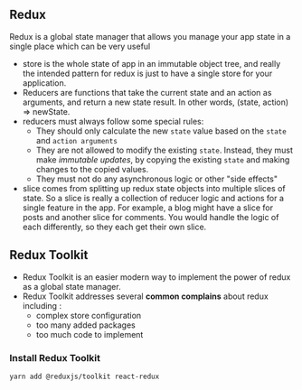 ## Redux
Redux is a global state manager that allows you manage your app state in a single place which can be very useful
- store is the whole state of app in an immutable object tree, and really the intended pattern for redux is just to have a single store for your application.
- Reducers are functions that take the current state and an action as arguments, and return a new state result. In other words, (state, action) => newState.
- reducers must always follow some special rules:
  - They should only calculate the new `state` value based on the `state` and `action arguments`
  - They are not allowed to modify the existing `state`. Instead, they must make *immutable updates*, by copying the existing `state` and making changes to the copied values.
  - They must not do any asynchronous logic or other "side effects"
- slice comes from splitting up redux state objects into multiple slices of state. So a slice is really a collection of reducer logic and actions for a single feature in the app. For example, a blog might have a slice for posts and another slice for comments. You would handle the logic of each differently, so they each get their own slice.

## Redux Toolkit
- Redux Toolkit is an easier modern way to implement the power of redux as a global state manager.
- Redux Toolkit addresses several **common complains** about redux including :
  - complex store configuration
  - too many added packages
  - too much code to implement

### Install Redux Toolkit
`yarn add @reduxjs/toolkit react-redux`